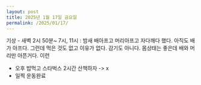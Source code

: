 ```yaml
---
layout: post
title: 2025년 1월 17일 금요일
permalink: /2025/01/17/
---
```

기상 - 새벽 2시 50분~ 7시, 11시  : 밤새 배아프고 머리아프고 자다깨다 했다. 아직도 배가 아프다. 그런데 먹은 것도 없고 이유가 없다. 감기도 아니다. 몸상태는 좋은데 배와 머리만 아픈거다. 이런<br/>
- 오후 밥먹고 스타벅스 2시간 산책하자 -> x<br/>
- 일찍 운동완료